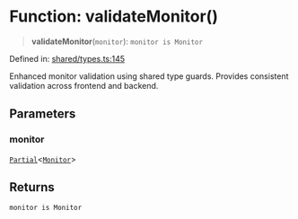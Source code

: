 # Function: validateMonitor()

> **validateMonitor**(`monitor`): `monitor is Monitor`

Defined in: [shared/types.ts:145](https://github.com/Nick2bad4u/Uptime-Watcher/blob/8a1973382d5fe14c52996ecda381894eb7ecd4a6/shared/types.ts#L145)

Enhanced monitor validation using shared type guards.
Provides consistent validation across frontend and backend.

## Parameters

### monitor

[`Partial`](https://www.typescriptlang.org/docs/handbook/utility-types.html#partialtype)\<[`Monitor`](../interfaces/Monitor.md)\>

## Returns

`monitor is Monitor`
